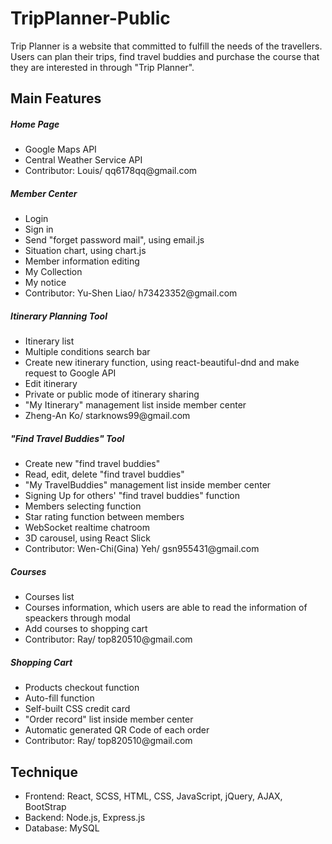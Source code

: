 # TripPlanner-Public
Trip Planner is a website that committed to fulfill the needs of the travellers. Users can plan their trips, find travel buddies and purchase the course that they are interested in through "Trip Planner".


<h2>Main Features</h2>
<h5>Home Page</h5>
<ul>
  <li>Google Maps API</li>
  <li>Central Weather Service API</li>
  <li>Contributor: Louis/ qq6178qq@gmail.com</li>
</ul>
<h5>Member Center</h5>
<ul>
  <li>Login</li>
  <li>Sign in</li>
  <li>Send "forget password mail", using email.js</li>
  <li>Situation chart, using chart.js</li>
  <li>Member information editing</li>
  <li>My Collection</li>
  <li>My notice</li>
  <li>Contributor: Yu-Shen Liao/  h73423352@gmail.com</li>
</ul>
<h5>Itinerary Planning Tool</h5>
<ul>
  <li>Itinerary list</li>
  <li>Multiple conditions search bar</li>
  <li>Create new itinerary function, using react-beautiful-dnd and make request to Google API</li>
  <li>Edit itinerary</li>
  <li>Private or public mode of itinerary sharing</li>
  <li>"My Itinerary" management list inside member center</li>
  <li>Zheng-An Ko/ starknows99@gmail.com</li>
</ul>
<h5>"Find Travel Buddies" Tool</h5>
<ul>
  <li>Create new "find travel buddies"</li>
  <li>Read, edit, delete "find travel buddies"</li>
  <li>"My TravelBuddies" management list inside member center</li>
  <li>Signing Up for others' "find travel buddies" function</li>
  <li>Members selecting function</li>
  <li>Star rating function between members</li>
  <li>WebSocket realtime chatroom</li>
  <li>3D carousel, using React Slick</li>
  <li>Contributor: Wen-Chi(Gina) Yeh/  gsn955431@gmail.com</li>
</ul>
<h5>Courses</h5>
<ul>
  <li>Courses list</li>
  <li>Courses information, which users are able to read the information of speackers through modal</li>
  <li>Add courses to shopping cart</li>
  <li>Contributor: Ray/ top820510@gmail.com</li>
</ul>
<h5>Shopping Cart</h5>
<ul>
  <li>Products checkout function</li>
  <li>Auto-fill function</li>
  <li>Self-built CSS credit card</li>
  <li>"Order record" list inside member center</li>
  <li>Automatic generated QR Code of each order</>
  <li>Contributor: Ray/ top820510@gmail.com</li>
</ul>    

<h2>Technique</h2>
<ul>
  <li>Frontend: React, SCSS, HTML, CSS, JavaScript, jQuery, AJAX, BootStrap</li>
  <li>Backend: Node.js, Express.js</li>
  <li>Database: MySQL</li>
</ul>
